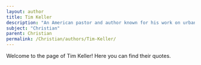 ```yaml
---
layout: author
title: Tim Keller
description: "An American pastor and author known for his work on urban ministry and his books such as 'The Reason for God', focusing on Christian belief."
subject: "Christian"
parent: Christian
permalink: /Christian/authors/Tim-Keller/
---
```


Welcome to the page of Tim Keller! Here you can find their quotes.
